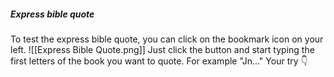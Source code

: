 ##### Express bible quote
To test the express bible quote, you can click on the bookmark icon on your left.
![[Express Bible Quote.png]]
Just click the button and start typing the first letters of the book you want to quote.
For example "Jn..."
Your try 👇

